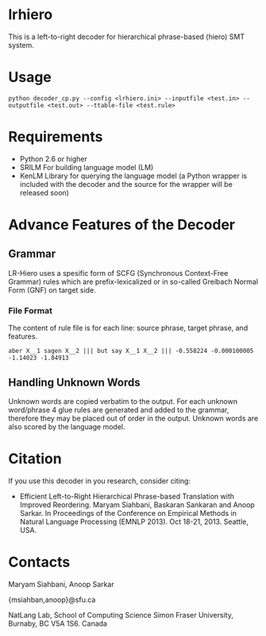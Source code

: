 lrhiero
========

This is a left-to-right decoder for hierarchical phrase-based (hiero) SMT system.


# Usage
```
python decoder_cp.py --config <lrhiero.ini> --inputfile <test.in> --outputfile <test.out> --ttable-file <test.rule>
```

# Requirements
* Python 2.6 or higher
* SRILM For building language model (LM)
* KenLM Library for querying the language model (a Python wrapper is included with the decoder and the source for the wrapper will be released soon)

# Advance Features of the Decoder

## Grammar
LR-Hiero uses a spesific form of SCFG (Synchronous Context-Free Grammar) rules which are prefix-lexicalized or in so-called Greibach Normal Form (GNF) on target side.


### File Format
The content of rule file is for each line: source phrase, target phrase, and features. 
```
aber X__1 sagen X__2 ||| but say X__1 X__2 ||| -0.558224 -0.000100005 -1.14023 -1.84913
```

## Handling Unknown Words
Unknown words are copied verbatim to the output. For each unknown word/phrase 4 glue rules are generated and added to the grammar, therefore they may be placed out of order in the output. Unknown words are also scored by the language model. 

<!--- TODO: add -drop-unknown switch to the decoder
Alternatively, you may want to drop unknown words. To do so add the switch -drop-unknown.

When translating between languages that use different writing sentences (say, Chinese-English), dropping unknown words results in better BLEU scores. However, it is misleading to a human reader, and it is unclear what the effect on human judgment is. 
-->
<!--
## Verbose
Switch -verbose (short -v) displays additional run time information.
-->

# Citation
If you use this decoder in you research, consider citing:
* Efficient Left-to-Right Hierarchical Phrase-based Translation with Improved Reordering. Maryam Siahbani, Baskaran Sankaran and Anoop Sarkar. In Proceedings of the Conference on Empirical Methods in Natural Language Processing (EMNLP 2013). Oct 18-21, 2013. Seattle, USA.

# Contacts

Maryam Siahbani, Anoop Sarkar

{msiahban,anoop}@sfu.ca

NatLang Lab, School of Computing Science
Simon Fraser University, 
Burnaby, BC V5A 1S6. Canada
